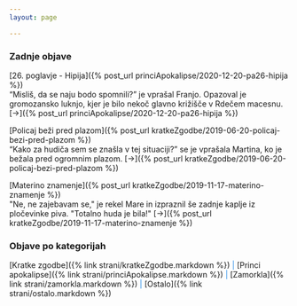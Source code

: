 ```yaml
---
layout: page

---
```

[//]: <>

### Zadnje objave
[26. poglavje - Hipija]({% post_url princiApokalipse/2020-12-20-pa26-hipija %}) <br/>
“Misliš, da se naju bodo spomnili?” je vprašal Franjo. Opazoval je gromozansko luknjo, kjer je bilo nekoč glavno križišče v Rdečem macesnu. [→]({% post_url princiApokalipse/2020-12-20-pa26-hipija %})

[Policaj beži pred plazom]({% post_url kratkeZgodbe/2019-06-20-policaj-bezi-pred-plazom %}) <br/>
“Kako za hudiča sem se znašla v tej situaciji?” se je vprašala Martina, ko je bežala pred ogromnim plazom. [→]({% post_url kratkeZgodbe/2019-06-20-policaj-bezi-pred-plazom %})

[Materino znamenje]({% post_url kratkeZgodbe/2019-11-17-materino-znamenje %}) <br/>
"Ne, ne zajebavam se," je rekel Mare in izpraznil še zadnje kaplje iz pločevinke piva. "Totalno huda je bila!" [→]({% post_url kratkeZgodbe/2019-11-17-materino-znamenje %})

### Objave po kategorijah
[Kratke zgodbe]({% link strani/kratkeZgodbe.markdown %}) <span style="color:#2a8fe9">|</span>
[Princi apokalipse]({% link strani/princiApokalipse.markdown %}) <span style="color:#2a8fe9">|</span>
[Zamorkla]({% link strani/zamorkla.markdown %}) <span style="color:#2a8fe9">|</span>
[Ostalo]({% link strani/ostalo.markdown %})




